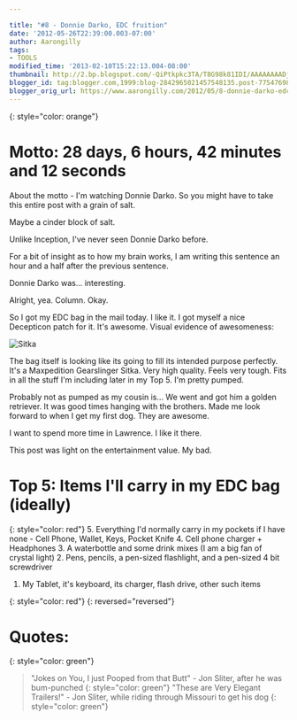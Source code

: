 ```yaml
---

title: "#8 - Donnie Darko, EDC fruition"
date: '2012-05-26T22:39:00.003-07:00'
author: Aarongilly
tags:
- TOOLS
modified_time: '2013-02-10T15:22:13.004-08:00'
thumbnail: http://2.bp.blogspot.com/-QiPtkpkc3TA/T8G98k81IDI/AAAAAAAADjk/FLSmggadEfc/s72-c/IMG_20120526_185700.jpg
blogger_id: tag:blogger.com,1999:blog-2842965021457548135.post-7754769821822117979
blogger_orig_url: https://www.aarongilly.com/2012/05/8-donnie-darko-edc-fruition.html
---
```

{: style="color: orange"}
# Motto: 28 days, 6 hours, 42 minutes and 12 seconds

About the motto - I'm watching Donnie Darko. So you might have to take this entire post with a grain of salt.

Maybe a cinder block of salt.

Unlike Inception, I've never seen Donnie Darko before.

For a bit of insight as to how my brain works, I am writing this sentence an hour and a half after the previous sentence.

Donnie Darko was... interesting.

Alright, yea. Column. Okay. 

So I got my EDC bag in the mail today. I like it. I got myself a nice Decepticon patch for it. It's awesome. Visual evidence of awesomeness:

![Sitka](https://lh3.googleusercontent.com/pw/ACtC-3d4vieJXWVYMYdthmwFVFyK3gbKJXsTC01fTn5nZQKZ5Z-QkICTogFyPyPxugkFAxXHhXi6dWCqjqMOkb2fkUs6H1kkpIeujUhEhTNMTVHBcl_xrIOCl1el4eGhEFHhvE4GWVVqdmkdjlqU4YdG15rI9g=w300-h400-no?authuser=0)

The bag itself is looking like its going to fill its intended purpose perfectly. It's a Maxpedition Gearslinger Sitka. Very high quality. Feels very tough. Fits in all the stuff I'm including later in my Top 5. I'm pretty pumped. 

Probably not as pumped as my cousin is... We went and got him a golden retriever. It was good times hanging with the brothers. Made me look forward to when I get my first dog. They are awesome.

I want to spend more time in Lawrence. I like it there.

This post was light on the entertainment value. My bad.

# Top 5: Items I'll carry in my EDC bag (ideally)
{: style="color: red"}
5. Everything I'd normally carry in my pockets if I have none - Cell Phone, Wallet, Keys, Pocket Knife
4. Cell phone charger + Headphones
3. A waterbottle and some drink mixes (I am a big fan of crystal light)
2. Pens, pencils, a pen-sized flashlight, and a pen-sized 4 bit screwdriver
1. My Tablet, it's keyboard, its charger, flash drive, other such items

{: style="color: red"}
{: reversed="reversed"}

# Quotes:
{: style="color: green"}
> "Jokes on You, I just Pooped from that Butt" - Jon Sliter, after he was bum-punched
{: style="color: green"}
> "These are Very Elegant Trailers!" - Jon Sliter, while riding through Missouri to get his dog
{: style="color: green"}